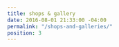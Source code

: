 ```yaml
---
title: shops & gallery
date: 2016-08-01 21:33:00 -04:00
permalink: "/shops-and-galleries/"
position: 3
---
```



